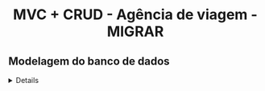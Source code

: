 <h1 align="center">
    MVC + CRUD - Agência de viagem - MIGRAR
</h1>

## Modelagem do banco de dados

<details>
   <h2>
        Banco de dados conteitual
    </h2>
    <div align="center">
        <img src="https://github.com/JoiltonSantos/agenciaDeViagensMVC/blob/main/migrar_bd/bd_conceitual.jpg">
    </div>
</details>
